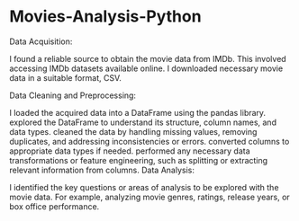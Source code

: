 # Movies-Analysis-Python

Data Acquisition:

I found a reliable source to obtain the movie data from IMDb. This involved accessing IMDb datasets available online.
I downloaded necessary movie data in a suitable format, CSV.

Data Cleaning and Preprocessing:

I loaded the acquired data into a DataFrame using the pandas library.
explored the DataFrame to understand its structure, column names, and data types.
cleaned the data by handling missing values, removing duplicates, and addressing inconsistencies or errors.
converted columns to appropriate data types if needed.
performed any necessary data transformations or feature engineering, such as splitting or extracting relevant information from columns.
Data Analysis:

I identified the key questions or areas of analysis to be explored with the movie data. For example, analyzing movie genres, ratings, release years, or box office performance.
